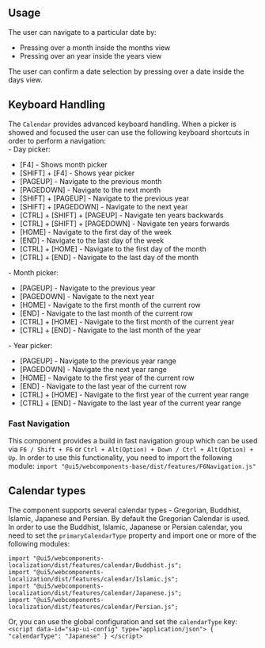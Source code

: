 ## Usage

The user can navigate to a particular date by:  

*   Pressing over a month inside the months view
*   Pressing over an year inside the years view

  
The user can confirm a date selection by pressing over a date inside the days view.  
  

## Keyboard Handling

The `Calendar` provides advanced keyboard handling. When a picker is showed and focused the user can use the following keyboard shortcuts in order to perform a navigation:  
\- Day picker:  

*   \[F4\] - Shows month picker
*   \[SHIFT\] + \[F4\] - Shows year picker
*   \[PAGEUP\] - Navigate to the previous month
*   \[PAGEDOWN\] - Navigate to the next month
*   \[SHIFT\] + \[PAGEUP\] - Navigate to the previous year
*   \[SHIFT\] + \[PAGEDOWN\] - Navigate to the next year
*   \[CTRL\] + \[SHIFT\] + \[PAGEUP\] - Navigate ten years backwards
*   \[CTRL\] + \[SHIFT\] + \[PAGEDOWN\] - Navigate ten years forwards
*   \[HOME\] - Navigate to the first day of the week
*   \[END\] - Navigate to the last day of the week
*   \[CTRL\] + \[HOME\] - Navigate to the first day of the month
*   \[CTRL\] + \[END\] - Navigate to the last day of the month

  
\- Month picker:  

*   \[PAGEUP\] - Navigate to the previous year
*   \[PAGEDOWN\] - Navigate to the next year
*   \[HOME\] - Navigate to the first month of the current row
*   \[END\] - Navigate to the last month of the current row
*   \[CTRL\] + \[HOME\] - Navigate to the first month of the current year
*   \[CTRL\] + \[END\] - Navigate to the last month of the year

  
\- Year picker:  

*   \[PAGEUP\] - Navigate to the previous year range
*   \[PAGEDOWN\] - Navigate the next year range
*   \[HOME\] - Navigate to the first year of the current row
*   \[END\] - Navigate to the last year of the current row
*   \[CTRL\] + \[HOME\] - Navigate to the first year of the current year range
*   \[CTRL\] + \[END\] - Navigate to the last year of the current year range

  

### Fast Navigation

This component provides a build in fast navigation group which can be used via `F6 / Shift + F6` or `Ctrl + Alt(Option) + Down / Ctrl + Alt(Option) + Up`. In order to use this functionality, you need to import the following module: `import "@ui5/webcomponents-base/dist/features/F6Navigation.js"`  
  

## Calendar types

The component supports several calendar types - Gregorian, Buddhist, Islamic, Japanese and Persian. By default the Gregorian Calendar is used. In order to use the Buddhist, Islamic, Japanese or Persian calendar, you need to set the `primaryCalendarType` property and import one or more of the following modules:  
  
`import "@ui5/webcomponents-localization/dist/features/calendar/Buddhist.js";`  
`import "@ui5/webcomponents-localization/dist/features/calendar/Islamic.js";`  
`import "@ui5/webcomponents-localization/dist/features/calendar/Japanese.js";`  
`import "@ui5/webcomponents-localization/dist/features/calendar/Persian.js";`  
  
Or, you can use the global configuration and set the `calendarType` key:  
`<script data-id="sap-ui-config" type="application/json"> { "calendarType": "Japanese" } </script>`